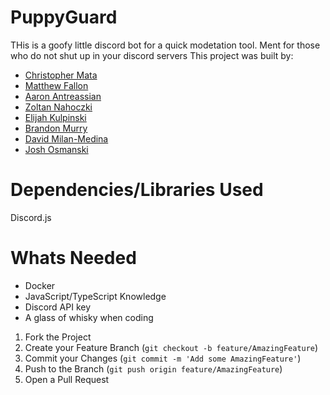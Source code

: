 # PuppyGuard
THis is a goofy little discord bot for a quick modetation tool. Ment for those who do not shut up in your discord servers
This project was built by:
- [Christopher Mata](https://github.com/Christopher-Mata)
- [Matthew Fallon](https://github.com/MatthewFallon)
- [Aaron Antreassian](https://www.github.com/Antreassian616)
- [Zoltan Nahoczki](https://github.com/nahoczki)
- [Elijah Kulpinski](https://github.com/DividesZero)
- [Brandon Murry](https://github.com/FishingInBot)
- [David Milan-Medina](https://github.com/DevidM9779)
- [Josh Osmanski](https://github.com/chzcurd)

# Dependencies/Libraries Used
Discord.js

# Whats Needed
- Docker
- JavaScript/TypeScript Knowledge
- Discord API key
- A glass of whisky when coding

1. Fork the Project
2. Create your Feature Branch (`git checkout -b feature/AmazingFeature`)
3. Commit your Changes (`git commit -m 'Add some AmazingFeature'`)
4. Push to the Branch (`git push origin feature/AmazingFeature`)
5. Open a Pull Request
